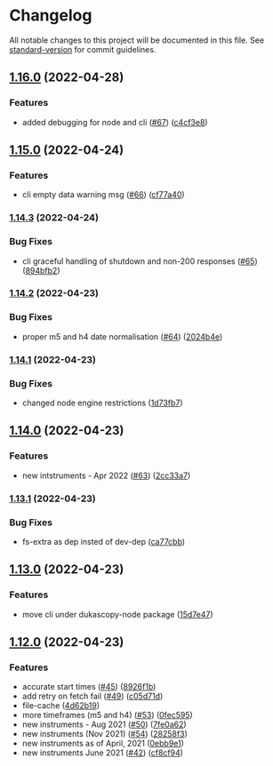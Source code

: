 # Changelog

All notable changes to this project will be documented in this file. See [standard-version](https://github.com/conventional-changelog/standard-version) for commit guidelines.

## [1.16.0](https://github.com/Leo4815162342/dukascopy-node/compare/v1.15.0...v1.16.0) (2022-04-28)


### Features

* added debugging for node and cli ([#67](https://github.com/Leo4815162342/dukascopy-node/issues/67)) ([c4cf3e8](https://github.com/Leo4815162342/dukascopy-node/commit/c4cf3e815f7d81e49f4240d0cb7ab6897e491696))

## [1.15.0](https://github.com/Leo4815162342/dukascopy-node/compare/v1.14.3...v1.15.0) (2022-04-24)


### Features

* cli empty data warning msg ([#66](https://github.com/Leo4815162342/dukascopy-node/issues/66)) ([cf77a40](https://github.com/Leo4815162342/dukascopy-node/commit/cf77a4046f7005ae4e1c4ba54e241f532ec8c334))

### [1.14.3](https://github.com/Leo4815162342/dukascopy-node/compare/v1.14.2...v1.14.3) (2022-04-24)


### Bug Fixes

* cli graceful handling of shutdown and non-200 responses ([#65](https://github.com/Leo4815162342/dukascopy-node/issues/65)) ([894bfb2](https://github.com/Leo4815162342/dukascopy-node/commit/894bfb227320efd91b1609ce49240ded17824446))

### [1.14.2](https://github.com/Leo4815162342/dukascopy-node/compare/v1.14.1...v1.14.2) (2022-04-23)


### Bug Fixes

* proper m5 and h4 date normalisation ([#64](https://github.com/Leo4815162342/dukascopy-node/issues/64)) ([2024b4e](https://github.com/Leo4815162342/dukascopy-node/commit/2024b4e908c8fc3240808f6e35eaff87692aca98))

### [1.14.1](https://github.com/Leo4815162342/dukascopy-node/compare/v1.14.0...v1.14.1) (2022-04-23)


### Bug Fixes

* changed node engine restrictions ([1d73fb7](https://github.com/Leo4815162342/dukascopy-node/commit/1d73fb7fff5b3bb22895e2848c56951000526662))

## [1.14.0](https://github.com/Leo4815162342/dukascopy-node/compare/v1.13.1...v1.14.0) (2022-04-23)


### Features

* new intstruments - Apr 2022 ([#63](https://github.com/Leo4815162342/dukascopy-node/issues/63)) ([2cc33a7](https://github.com/Leo4815162342/dukascopy-node/commit/2cc33a781936bbfc633cdefe666fc650b76fc827))

### [1.13.1](https://github.com/Leo4815162342/dukascopy-node/compare/v1.13.0...v1.13.1) (2022-04-23)


### Bug Fixes

* fs-extra as dep insted of dev-dep ([ca77cbb](https://github.com/Leo4815162342/dukascopy-node/commit/ca77cbbb4d67b40783b2ee807fb5a98746f01a5b))

## [1.13.0](https://github.com/Leo4815162342/dukascopy-node/compare/v1.12.0...v1.13.0) (2022-04-23)


### Features

* move cli under dukascopy-node package ([15d7e47](https://github.com/Leo4815162342/dukascopy-node/commit/15d7e4725ad21d2f15aab1ef09248cf8e39ef613))

## [1.12.0](https://github.com/Leo4815162342/dukascopy-node/compare/v1.0.12...v1.12.0) (2022-04-23)


### Features

* accurate start times ([#45](https://github.com/Leo4815162342/dukascopy-node/issues/45)) ([8926f1b](https://github.com/Leo4815162342/dukascopy-node/commit/8926f1b861fda891eb32e478a752674d32fe9bf5))
* add retry on fetch fail ([#49](https://github.com/Leo4815162342/dukascopy-node/issues/49)) ([c05d71d](https://github.com/Leo4815162342/dukascopy-node/commit/c05d71d638dae04a56c4cddeb6602ceaecd10314))
* file-cache ([4d62b19](https://github.com/Leo4815162342/dukascopy-node/commit/4d62b19f2181e980945b30742cb3ae29ec7fc69a))
* more timeframes (m5 and h4) ([#53](https://github.com/Leo4815162342/dukascopy-node/issues/53)) ([0fec595](https://github.com/Leo4815162342/dukascopy-node/commit/0fec5952ac9c6e1be5439f8fb75ac854900dfcfe))
* new instruments - Aug 2021 ([#50](https://github.com/Leo4815162342/dukascopy-node/issues/50)) ([7fe0a62](https://github.com/Leo4815162342/dukascopy-node/commit/7fe0a62c7a536dd524c5039932a28b94a15eee55))
* new instruments (Nov 2021) ([#54](https://github.com/Leo4815162342/dukascopy-node/issues/54)) ([28258f3](https://github.com/Leo4815162342/dukascopy-node/commit/28258f3ac6f455df6ef6672109bc1651b89ad621))
* new instruments as of April, 2021 ([0ebb9e1](https://github.com/Leo4815162342/dukascopy-node/commit/0ebb9e11ee3d99502eca065565c399049812e64c))
* new instruments June 2021 ([#42](https://github.com/Leo4815162342/dukascopy-node/issues/42)) ([cf8cf94](https://github.com/Leo4815162342/dukascopy-node/commit/cf8cf943b2271fe939115b40b6a954116c1d7280))
